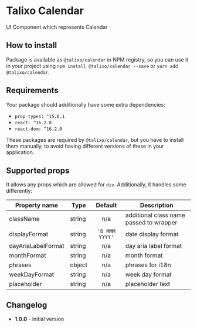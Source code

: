 # Talixo Calendar

UI Component which represents Calendar

## How to install

Package is available as `@talixo/calendar` in NPM registry, so you can use it in your project
using `npm install @talixo/calendar --save` or `yarn add @talixo/calendar`.

## Requirements

Your package should additionally have some extra dependencies:

- `prop-types: ^15.6.1`
- `react: ^16.2.0`
- `react-dom: ^16.2.0`

These packages are required by `@talixo/calendar`, but you have to install them manually,
to avoid having different versions of these in your application.

## Supported props

It allows any props which are allowed for `div`. Additionally, it handles some differently:

Property name | Type      | Default | Description                    
--------------|-----------|:-------:|--------------------------------
className     | string    | n/a     | additional class name passed to wrapper
displayFormat | string    | `'D MMM YYYY'` | date display format
dayAriaLabelFormat | string | n/a     | day aria label format
monthFormat | string | n/a   | month format
phrases | object | n/a    | phrases for i18n
weekDayFormat | string | n/a    | week day format
placeholder   | string    | n/a     | placeholder text

## Changelog

- **1.0.0** - initial version
